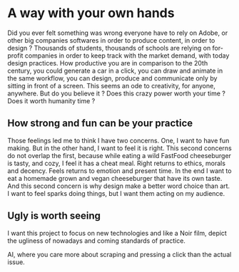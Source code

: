 # A way with your own hands

Did you ever felt something was wrong everyone have to rely on Adobe, or other big companies softwares in order to produce content, in order to design ?
Thousands of students, thousands of schools are relying on for-profit companies in order to keep track with the market demand, with today design practices. How productive you are in comparison to the 20th century, you could generate a car in a click, you can draw and animate in the same workflow, you can design, produce and communicate only by sitting in front of a screen. This seems an ode to creativity, for anyone, anywhere. But do you believe it ? Does this crazy power worth your time ? Does it worth humanity time ?

## How strong and fun can be your practice

Those feelings led me to think I have two concerns. One, I want to have fun making. But in the other hand, I want to feel it is right. This second concerns do not overlap the first, because while eating a wild FastFood cheeseburger is tasty, and cozy, I feel it has a cheat meal. Right returns to ethics, morals and decency. Feels returns to emotion and present time. In the end I want to eat a homemade grown and vegan cheeseburger that have its own taste. And this second concern is why design make a better word choice than art. I want to feel sparks doing things, but I want them acting on my audience.

## Ugly is worth seeing

I want this project to focus on new technologies and like a Noir film, depict the ugliness of nowadays and coming standards of practice. 

AI, where you care more about scraping and pressing a click than the actual issue.